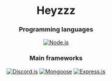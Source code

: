 <h1 align="center">Heyzzz<br></h1>
<h3 align="center">Programming languages<br></h3>
<p align="center"> <a target="_blank" href="https://nodejs.org/ru"><img alt="Node.js" src="https://img.shields.io/badge/-Node.js-262626?style=for-the-badge"></a></p>
<h3 align="center">Main frameworks</h3>
<p align="center">
  <a target="_blank" href="https://www.npmjs.com/package/discord.js"><img alt="Discord.js" src="https://img.shields.io/badge/-Discord.js-262626?style=for-the-badge"></a>
  <a target="_blank" href="https://www.npmjs.com/package/mongoose"><img alt="Mongoose" src="https://img.shields.io/badge/-Mongoose-262626?style=for-the-badge"></a>
  <a target="_blank" href="https://www.npmjs.com/package/express"><img alt="Express.js" src="https://img.shields.io/badge/-Express.js-262626?style=for-the-badge"></a>
</p>
